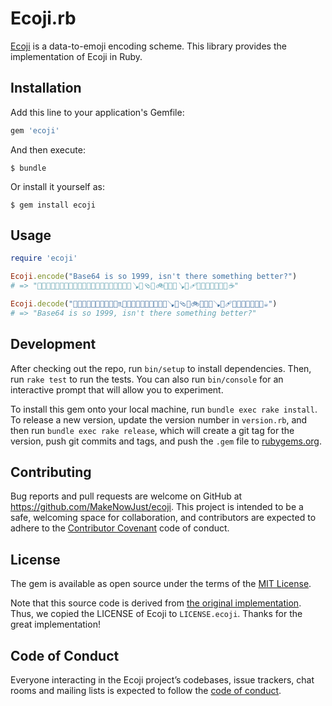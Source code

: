 # Ecoji.rb

[Ecoji](https://ecoji.io) is a data-to-emoji encoding scheme.
This library provides the implementation of Ecoji in Ruby.

## Installation

Add this line to your application's Gemfile:

```ruby
gem 'ecoji'
```

And then execute:

```console
$ bundle
```

Or install it yourself as:

```console
$ gem install ecoji
```

## Usage

```ruby
require 'ecoji'

Ecoji.encode("Base64 is so 1999, isn't there something better?")
# => "🧏📩🧈🐇🧅📘🔯🚜💞😽♏🐊🎱🥁🚄🌱💞😭💮✊💢🪠🐭🩴🍉🚲🦑🐶💢🪠🔮🩹🍉📸🐮🌼👦🚟🥰☕"

Ecoji.decode("🧏📩🧈🐇🧅📘🔯🚜💞😽♏🐊🎱🥁🚄🌱💞😭💮✊💢🪠🐭🩴🍉🚲🦑🐶💢🪠🔮🩹🍉📸🐮🌼👦🚟🥰☕")
# => "Base64 is so 1999, isn't there something better?"
```

## Development

After checking out the repo, run `bin/setup` to install dependencies. Then, run `rake test` to run the tests. You can also run `bin/console` for an interactive prompt that will allow you to experiment.

To install this gem onto your local machine, run `bundle exec rake install`. To release a new version, update the version number in `version.rb`, and then run `bundle exec rake release`, which will create a git tag for the version, push git commits and tags, and push the `.gem` file to [rubygems.org](https://rubygems.org).

## Contributing

Bug reports and pull requests are welcome on GitHub at https://github.com/MakeNowJust/ecoji. This project is intended to be a safe, welcoming space for collaboration, and contributors are expected to adhere to the [Contributor Covenant](http://contributor-covenant.org) code of conduct.

## License

The gem is available as open source under the terms of the [MIT License](https://opensource.org/licenses/MIT).

Note that this source code is derived from [the original implementation](https://github.com/keith-turner/ecoji).
Thus, we copied the LICENSE of Ecoji to `LICENSE.ecoji`.
Thanks for the great implementation!

## Code of Conduct

Everyone interacting in the Ecoji project’s codebases, issue trackers, chat rooms and mailing lists is expected to follow the [code of conduct](https://github.com/makenowjust/ecoji.rb/blob/master/CODE_OF_CONDUCT.md).
